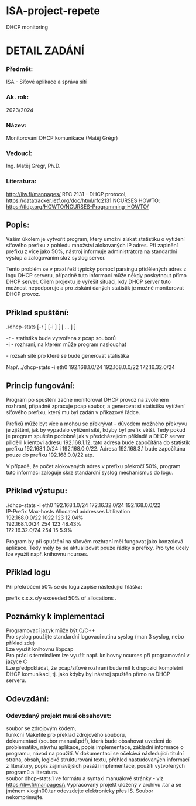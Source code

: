 # ISA-project-repete
DHCP monitoring
# DETAIL ZADÁNÍ
###  Předmět:
ISA - Síťové aplikace a správa sítí
### Ak. rok:
2023/2024
### Název:
Monitorování DHCP komunikace (Matěj Grégr)
### Vedoucí:
Ing. Matěj Grégr, Ph.D.
### Literatura:
http://liw.fi/manpages/ RFC 2131 - DHCP protocol, https://datatracker.ietf.org/doc/html/rfc2131 NCURSES HOWTO: https://tldp.org/HOWTO/NCURSES-Programming-HOWTO/
## Popis:
Vaším úkolem je vytvořit program, který umožní získat statistiku o vytížení síťového prefixu z pohledu množství alokovaných IP adres. Při zaplnění prefixu z více jako 50%, nástroj informuje administrátora na standardní výstup a zalogováním skrz syslog server.

Tento problém se v praxi řeší typicky pomocí parsingu přidělených adres z logu DHCP serveru, případně tuto informaci může někdy poskytnout přímo DHCP server. Cílem projektu je vyřešit situaci, kdy DHCP server tuto možnost nepodporuje a pro získání daných statistik je možné monitorovat DHCP provoz.

## Příklad spuštění:
./dhcp-stats [-r <filename>] [-i <interface-name>] <ip-prefix> [ <ip-prefix> [ ... ] ]

-r <filename> - statistika bude vytvořena z pcap souborů\
-i <interface> - rozhraní, na kterém může program naslouchat

<ip-prefix> - rozsah sítě pro které se bude generovat statistika

Např.
./dhcp-stats -i eth0 192.168.1.0/24 192.168.0.0/22 172.16.32.0/24

## Princip fungování:

Program po spuštění začne monitorovat DHCP provoz na zvoleném rozhraní, případně zpracuje pcap soubor, a generovat si statistiku vytížení síťového prefixu, který mu byl zadán v příkazové řádce.

Prefixů může být více a mohou se překrývat - důvodem možného překryvu je zjištění, jak by vypadalo vytížení sítě, kdyby byl prefix větší. Tedy pokud je program spuštěn podobně jak v předcházejícím příkladě a DHCP server přidělil klientovi adresu 192.168.1.12, tato adresa bude započítána do statistik prefixu 192.168.1.0/24 i 192.168.0.0/22. Adresa 192.168.3.1 bude započítána pouze do prefixu 192.168.0.0/22 atp.

V případě, že počet alokovaných adres v prefixu překročí 50%, program tuto informaci zaloguje skrz standardní syslog mechanismus do logu. 

## Příklad výstupu:

./dhcp-stats -i eth0 192.168.1.0/24 172.16.32.0/24 192.168.0.0/22\
IP-Prefix Max-hosts Allocated addresses Utilization\
192.168.0.0/22 1022 123 12.04%\
192.168.1.0/24 254 123 48.43%\
172.16.32.0/24 254 15 5.9%

Program by při spuštění na síťovém rozhraní měl fungovat jako konzolová aplikace. Tedy měly by se aktualizovat pouze řádky s prefixy. Pro tyto účely lze využít např. knihovnu ncurses.

## Příklad logu

Při překročení 50% se do logu zapíše následující hláška:

prefix x.x.x.x/y exceeded 50% of allocations .

## Poznámky k implementaci

Programovací jazyk může být C/C++\
Pro syslog použijte standardní logovací rutinu syslog (man 3 syslog, nebo příklad zde)\
Lze využít knihovnu libpcap\
Pro práci s terminálem lze využít např. knihovny ncurses při programování v jazyce C\
Lze předpokládat, že pcap/síťové rozhraní bude mít k dispozici kompletní DHCP komunikaci, tj. jako kdyby byl nástroj spuštěn přímo na DHCP serveru.
## Odevzdání:

### Odevzdaný projekt musí obsahovat:

soubor se zdrojovým kódem,\
funkční Makefile pro překlad zdrojového souboru,\
dokumentaci (soubor manual.pdf), která bude obsahovat uvedení do problematiky, návrhu aplikace, popis implementace, základní informace o programu, návod na použití. V dokumentaci se očekává následující: titulní strana, obsah, logické strukturování textu, přehled nastudovaných informací z literatury, popis zajímavějších pasáží implementace, použití vytvořených programů a literatura.\
soubor dhcp-stats.1 ve formátu a syntaxi manuálové stránky - viz https://liw.fi/manpages/\
Vypracovaný projekt uložený v archívu .tar a se jménem xlogin00.tar odevzdejte elektronicky přes IS. Soubor nekomprimujte.
 
